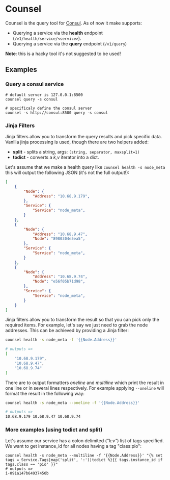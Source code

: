 # Counsel

Counsel is the query tool for [Consul](https://www.consul.io/). As of now it make supports:
 - Querying a service via the **health** endpoint (`/v1/health/service/<service>`).
 - Querying a service via the **query** endpoint (`/v1/query`)

**Note**: this is a hacky tool it's not suggested to be used!

## Examples

### Query a consul service

```
# default server is 127.0.0.1:8500
counsel query -s consul

# specificaly define the consul server
counsel -s http://consul:8500 query -s consul
```

### Jinja Filters

Jinja filters allow you to transform the query results and pick specific data. Vanilla jinja processing is used, though there are two helpers added:

- **split** - splits a string, args: `(string, separator, maxsplit=1)`
- **todict** - converts a *k,v* iterator into a dict.

Let's assume that we make a health query like `counsel health -s node_meta` this will output the following JSON (it's not the full output!):

```json
[
    {
        "Node": {
            "Address": "10.68.9.179",
        },
        "Service": {
            "Service": "node_meta",
        }
    },
    {
        "Node": {
            "Address": "10.68.9.47",
            "Node": "8980304e5ea5",
        },
        "Service": {
            "Service": "node_meta",
        }
    },
    {
        "Node": {
            "Address": "10.68.9.74",
            "Node": "e56f05b71d98",
        },
        "Service": {
            "Service": "node_meta",
        }
    }
]
```

Jinja filters allow you to transform the result so that you can pick only the required items. For example, let's say we just need to grab the node addresses. This can be achieved by providing a Jinja filter:

```bash
counsel health -s node_meta -f '{{Node.Address}}'

# outputs =>
[
    "10.68.9.179",
    "10.68.9.47",
    "10.68.9.74"
]
```

There are to output formatters *oneline* and *multiline* which print the result in one line or in several lines respectively. For example applying `--oneline` will format the result in the following way:

```bash
counsel health -s node_meta --oneline -f '{{Node.Address}}'

# outputs =>
10.68.9.179 10.68.9.47 10.68.9.74
```

### More examples (using todict and split)

Let's assume our service has a colon delimited (*"k:v"*) list of tags specified. We want to get instance_id for all nodes having a tag "class:pio":

```
counsel health -s node_meta --multiline -f '{{Node.Address}}' "{% set tags = Service.Tags|map('split', ':')|todict %}{{ tags.instance_id if tags.class == 'pio' }}"
# outputs =>
i-091a147b64937450b
```
